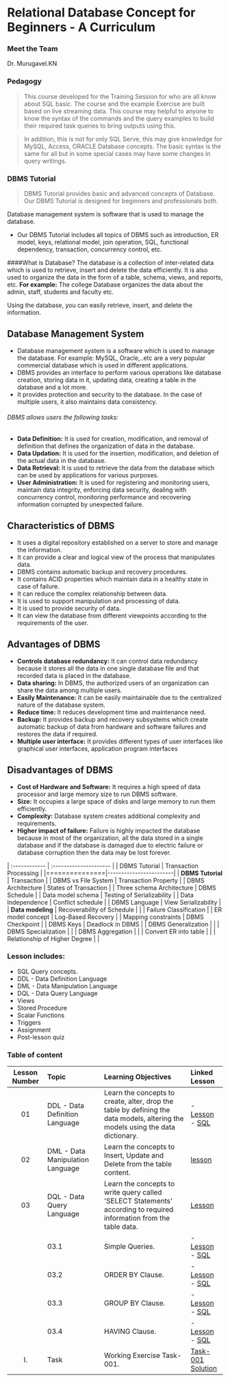 # Relational Database Concept for Beginners - A Curriculum


### Meet the Team

Dr. Murugavel.KN


### Pedagogy

>This course developed for the Training Session for who are all know about SQL basic. The course and the example Exercise are built based on live streaming data. This course may helpful to anyone to know the syntax of the commands and the query examples to build their required task queries to bring outputs using this.

>In addition, this is not for only SQL Serve, this may give knowledge for MySQL, Access, ORACLE Database concepts. The basic syntax is the same for all but in some special cases may have some changes in query writings.



### DBMS Tutorial
>DBMS Tutorial provides basic and advanced concepts of Database. Our DBMS Tutorial is designed for beginners and professionals both.

Database management system is software that is used to manage the database.

- Our DBMS Tutorial includes all topics of DBMS such as introduction, ER model, keys, relational model, join operation, SQL, functional dependency, transaction, concurrency control, etc.

####What is Database?
The database is a collection of inter-related data which is used to retrieve, insert and delete the data efficiently. It is also used to organize the data in the form of a table, schema, views, and reports, etc.
**For example:** The college Database organizes the data about the admin, staff, students and faculty etc.

Using the database, you can easily retrieve, insert, and delete the information.

## Database Management System ##
- Database management system is a software which is used to manage the database. For example: MySQL, Oracle,..etc are a very popular commercial database which is used in different applications.
- DBMS provides an interface to perform various operations like database creation, storing data in it, updating data, creating a table in the database and a lot more.
- It provides protection and security to the database. In the case of multiple users, it also maintains data consistency.

###### DBMS allows users the following tasks: ######

- **Data Definition:** It is used for creation, modification, and removal of definition that defines the organization of data in the database.
- **Data Updation:** It is used for the insertion, modification, and deletion of the actual data in the database.
- **Data Retrieval:** It is used to retrieve the data from the database which can be used by applications for various purposes.
- **User Administration:** It is used for registering and monitoring users, maintain data integrity, enforcing data security, dealing with concurrency control, monitoring performance and recovering information corrupted by unexpected failure.

## Characteristics of DBMS ##
- It uses a digital repository established on a server to store and manage the information.
- It can provide a clear and logical view of the process that manipulates data.
- DBMS contains automatic backup and recovery procedures.
- It contains ACID properties which maintain data in a healthy state in case of failure.
- It can reduce the complex relationship between data.
- It is used to support manipulation and processing of data.
- It is used to provide security of data.
- It can view the database from different viewpoints according to the requirements of the user.

## Advantages of DBMS ##
- **Controls database redundancy:** It can control data redundancy because it stores all the data in one single database file and that recorded data is placed in the database.
- **Data sharing:** In DBMS, the authorized users of an organization can share the data among multiple users.
- **Easily Maintenance:** It can be easily maintainable due to the centralized nature of the database system.
- **Reduce time:** It reduces development time and maintenance need.
- **Backup:** It provides backup and recovery subsystems which create automatic backup of data from hardware and software failures and restores the data if required.
- **Multiple user interface:** It provides different types of user interfaces like graphical user interfaces, application program interfaces
## Disadvantages of DBMS ##
- **Cost of Hardware and Software:** It requires a high speed of data processor and large memory size to run DBMS software.
- **Size:** It occupies a large space of disks and large memory to run them efficiently.
- **Complexity:** Database system creates additional complexity and requirements.
- **Higher impact of failure:** Failure is highly impacted the database because in most of the organization, all the data stored in a single database and if the database is damaged due to electric failure or database corruption then the data may be lost forever.

| :------------ | :--------------------- |
| DBMS Tutorial | Transaction Processing |
|===============|------------------------|
| **DBMS Tutorial** | Transaction |
| DBMS vs File System | Transaction Property |
| DBMS Architecture | States of Transaction |
| Three schema Architecture | DBMS Schedule |
| Data model schema | Testing of Serializability |
| Data Independence | Conflict schedule |
| DBMS Language | View Serializability |
| **Data modeling** | Recoverability of Schedule |
| | Failure Classification |
| ER model concept | Log-Based Recovery |
| Mapping constraints | DBMS Checkpoint |
| DBMS Keys | Deadlock in DBMS |
| DBMS Generalization | |
| DBMS Specialization | |
| DBMS Aggregation | |
| Convert ER into table | |
| Relationship of Higher Degree | |



### Lesson includes:

- SQL Query concepts.
- DDL - Data Definition Language
- DML - Data Manipulation Language
- DQL - Data Query Language
- Views
- Stored Procedure
- Scalar Functions
- Triggers
- Assignment
- Post-lesson quiz

### Table of content

| Lesson Number | Topic | Learning Objectives | Linked Lesson |
| :-----: | :------- |  :-------------------- | :---- |
| 01 | DDL - Data Definition Language | Learn the concepts to create, alter, drop the table by defining the data models, altering the models using the data dictionary. | - [Lesson](1-DDL-Language/README.md) <br /> - [SQL](1-DDL-Language/DDL-Query.sql)|
| 02 | DML - Data Manipulation Language | Learn the concepts to Insert, Update and Delete from the table content. | [lesson](2-DML-Language/README.md) |
| 03 | DQL - Data Query Language | Learn the concepts to write query called 'SELECT Statements' according to required information from the table data. | [Lesson](3-DQL-Language/README.md) |
|    | 03.1 | Simple Queries. | - [Lesson](3-DQL-Language/03-1-Simple-Query/README.md)<br /> - [SQL](3-DQL-Language/03-1-Simple-Query/simple-query.sql) |
|    | 03.2 | ORDER BY Clause. | - [Lesson](3-DQL-Language/03-2-Order-By/README.md) <br /> - [SQL](3-DQL-Language/03-2-Order-By/Order-By.sql) |
|    | 03.3 | GROUP BY Clause. | - [Lesson](3-DQL-Language/03-3-GROUP-BY/README.md) <br /> - [SQL](3-DQL-Language/03-3-Group-By/Group-By.sql) |
|    | 03.4 | HAVING Clause. | - [Lesson](3-DQL-Language/03-4-Having-Clause/README.md) <br /> - [SQL](3-DQL-Language/03-4-Having-Clause/Having-Clause.sql) |
| I. | Task | Working Exercise Task-001. | [Task-001](Task/Task001.txt) <br /> [Solution](Task/Solutions/Task001-Solution.sql) |
